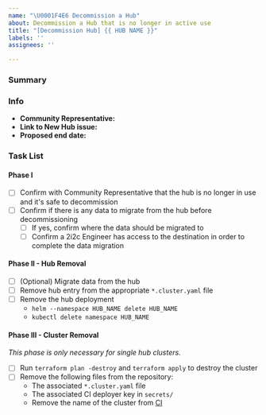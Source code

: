 ```yaml
---
name: "\U0001F4E6 Decommission a Hub"
about: Decommission a Hub that is no longer in active use
title: "[Decommission Hub] {{ HUB NAME }}"
labels: ''
assignees: ''

---
```


### Summary

<!-- Please provide a short, one-sentence summary around why this Hub should be decommissioned.
Usually, it is because it was a hub that we created for a workshop/conference and the event has now passed. -->

### Info

- **Community Representative:** <!-- The GitHub ID of the current representative for the Hub and Community, e.g. @octocat -->
- **Link to New Hub issue:** <!-- The link to the original issue to create the hub, e.g. https://github.com/2i2c-org/pilot-hubs/issues/#NNN -->
- **Proposed end date:** <!-- The date by which the hub should be out of service. This should have been mentioned in the New Hub issue above so can be copy-pasted. Otherwise, leave blank and negotiate with the Community Representative. -->

### Task List

#### Phase I

- [ ] Confirm with Community Representative that the hub is no longer in use and it's safe to decommission
- [ ] Confirm if there is any data to migrate from the hub before decommissioning
  - [ ] If yes, confirm where the data should be migrated to
  - [ ] Confirm a 2i2c Engineer has access to the destination in order to complete the data migration

#### Phase II - Hub Removal

- [ ] (Optional) Migrate data from the hub
- [ ] Remove hub entry from the appropriate `*.cluster.yaml` file
- [ ] Remove the hub deployment
  - `helm --namespace HUB_NAME delete HUB_NAME`
  - `kubectl delete namespace HUB_NAME`

#### Phase III - Cluster Removal

_This phase is only necessary for single hub clusters._

- [ ] Run `terraform plan -destroy` and `terraform apply` to destroy the cluster
- [ ] Remove the following files from the repository:
  - The associated `*.cluster.yaml` file
  - The associated CI deployer key in `secrets/`
  - Remove the name of the cluster from [CI](https://github.com/2i2c-org/pilot-hubs/tree/master/.github/workflows/deploy-hubs.yaml)
